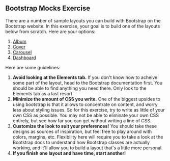 ## Bootstrap Mocks Exercise

There are a number of sample layouts you can build with Bootstrap on the Bootstrap website. In this exercise, your goal is to build one of the layouts below from scratch. Here are your options:

1. [Album](https://getbootstrap.com/docs/4.0/examples/album/)
2. [Cover](https://getbootstrap.com/docs/4.0/examples/cover/)
3. [Carousel](https://getbootstrap.com/docs/4.0/examples/carousel/)
4. [Dashboard](https://getbootstrap.com/docs/4.0/examples/dashboard/)

Here are some guidelines:

1. __Avoid looking at the Elements tab.__ If you don't know how to acheive some part of the layout, head to the Bootstrap documentation first. You should be able to find anything you need there. Only look to the Elements tab as a last resort.
2. __Minimize the amount of CSS you write.__ One of the biggest upsides to using bootstrap is that it allows to concentrate on content, and worry less about styling issues. So for this exercise, try to write as little of your own CSS as possible. You may not be able to eliminate your own CSS entirely, but see how far you can get without writing a line of CSS.
3. __Customize the look to suit your preferences!__ You should take these designs as sources of inspiration, but feel free to play around with colors, margins, etc. Flexibility here will require you to take a look at the Bootstrap docs to understand how Bootstrap classes are actually working, and it'll allow you to build a layout that's a little more personal.
4. __If you finish one layout and have time, start another!__
